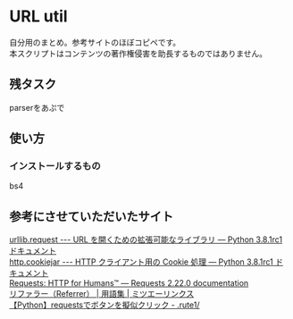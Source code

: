 # URL util

自分用のまとめ。参考サイトのほぼコピペです。</br>
本スクリプトはコンテンツの著作権侵害を助長するものではありません。</br>

## 残タスク
parserをあぷで

## 使い方

### インストールするもの
bs4</br>


## 参考にさせていただいたサイト</br>
[urllib.request --- URL を開くための拡張可能なライブラリ — Python 3.8.1rc1 ドキュメント](https://docs.python.org/ja/3/library/urllib.request.html)</br>
[http.cookiejar --- HTTP クライアント用の Cookie 処理 — Python 3.8.1rc1 ドキュメント](https://docs.python.org/ja/3/library/http.cookiejar.html)</br>
[Requests: HTTP for Humans™ — Requests 2.22.0 documentation](https://2.python-requests.org/en/latest/)</br>
[リファラー（Referrer） | 用語集 | ミツエーリンクス](https://www.mitsue.co.jp/case/glossary/l_011.html)</br>
[【Python】requestsでボタンを擬似クリック - .rute1/](https://rutei.hatenablog.com/entry/2018/11/30/205517)</br>



